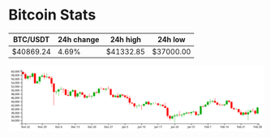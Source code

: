# Bitcoin Stats

BTC/USDT|24h change|24h high|24h low|
|---|---|---|---|
|$40869.24|4.69%|$41332.85|$37000.00|

<img src="./chart.svg">
